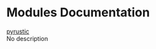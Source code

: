 # Modules Documentation

[pyrustic](https://github.com/pyrustic/pyrustic/blob/master/docs/modules/content/pyrustic/README.md#module-overview)
<br>
No description


